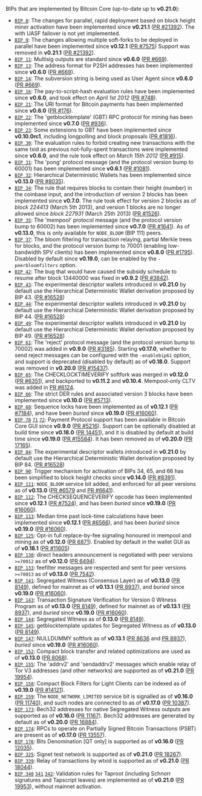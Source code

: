 BIPs that are implemented by Bitcoin Core (up-to-date up to **v0.21.0**):

* [`BIP 8`](https://github.com/bitcoin/bips/blob/master/bip-0008.mediawiki): The changes for parallel, rapid deployment based on block height miner activation have been implemented since **v0.21.1** ([PR #21392](https://github.com/bitcoin/bitcoin/pull/21392)). The  with UASF failover is not yet implemented.
* [`BIP 9`](https://github.com/bitcoin/bips/blob/master/bip-0009.mediawiki): The changes allowing multiple soft-forks to be deployed in parallel have been implemented since **v0.12.1**  ([PR #7575](https://github.com/bitcoin/bitcoin/pull/7575)) Support was removed in **v0.21.1** ([PR #21392](https://github.com/bitcoin/bitcoin/pull/21392)).
* [`BIP 11`](https://github.com/bitcoin/bips/blob/master/bip-0011.mediawiki): Multisig outputs are standard since **v0.6.0** ([PR #669](https://github.com/bitcoin/bitcoin/pull/669)).
* [`BIP 13`](https://github.com/bitcoin/bips/blob/master/bip-0013.mediawiki): The address format for P2SH addresses has been implemented since **v0.6.0** ([PR #669](https://github.com/bitcoin/bitcoin/pull/669)).
* [`BIP 14`](https://github.com/bitcoin/bips/blob/master/bip-0014.mediawiki): The subversion string is being used as User Agent since **v0.6.0** ([PR #669](https://github.com/bitcoin/bitcoin/pull/669)).
* [`BIP 16`](https://github.com/bitcoin/bips/blob/master/bip-0016.mediawiki): The pay-to-script-hash evaluation rules have been implemented since **v0.6.0**, and took effect on *April 1st 2012* ([PR #748](https://github.com/bitcoin/bitcoin/pull/748)).
* [`BIP 21`](https://github.com/bitcoin/bips/blob/master/bip-0021.mediawiki): The URI format for Bitcoin payments has been implemented since **v0.6.0** ([PR #176](https://github.com/bitcoin/bitcoin/pull/176)).
* [`BIP 22`](https://github.com/bitcoin/bips/blob/master/bip-0022.mediawiki): The 'getblocktemplate' (GBT) RPC protocol for mining has been implemented since **v0.7.0** ([PR #936](https://github.com/bitcoin/bitcoin/pull/936)).
* [`BIP 23`](https://github.com/bitcoin/bips/blob/master/bip-0023.mediawiki): Some extensions to GBT have been implemented since **v0.10.0rc1**, including longpolling and block proposals ([PR #1816](https://github.com/bitcoin/bitcoin/pull/1816)).
* [`BIP 30`](https://github.com/bitcoin/bips/blob/master/bip-0030.mediawiki): The evaluation rules to forbid creating new transactions with the same txid as previous not-fully-spent transactions were implemented since **v0.6.0**, and the rule took effect on *March 15th 2012* ([PR #915](https://github.com/bitcoin/bitcoin/pull/915)).
* [`BIP 31`](https://github.com/bitcoin/bips/blob/master/bip-0031.mediawiki): The 'pong' protocol message (and the protocol version bump to 60001) has been implemented since **v0.6.1** ([PR #1081](https://github.com/bitcoin/bitcoin/pull/1081)).
* [`BIP 32`](https://github.com/bitcoin/bips/blob/master/bip-0032.mediawiki): Hierarchical Deterministic Wallets has been implemented since **v0.13.0** ([PR #8035](https://github.com/bitcoin/bitcoin/pull/8035)).
* [`BIP 34`](https://github.com/bitcoin/bips/blob/master/bip-0034.mediawiki): The rule that requires blocks to contain their height (number) in the coinbase input, and the introduction of version 2 blocks has been implemented since **v0.7.0**. The rule took effect for version 2 blocks as of *block 224413* (March 5th 2013), and version 1 blocks are no longer allowed since *block 227931* (March 25th 2013) ([PR #1526](https://github.com/bitcoin/bitcoin/pull/1526)).
* [`BIP 35`](https://github.com/bitcoin/bips/blob/master/bip-0035.mediawiki): The 'mempool' protocol message (and the protocol version bump to 60002) has been implemented since **v0.7.0** ([PR #1641](https://github.com/bitcoin/bitcoin/pull/1641)). As of **v0.13.0**, this is only available for `NODE_BLOOM` (BIP 111) peers.
* [`BIP 37`](https://github.com/bitcoin/bips/blob/master/bip-0037.mediawiki): The bloom filtering for transaction relaying, partial Merkle trees for blocks, and the protocol version bump to 70001 (enabling low-bandwidth SPV clients) has been implemented since **v0.8.0** ([PR #1795](https://github.com/bitcoin/bitcoin/pull/1795)). Disabled by default since **v0.19.0**, can be enabled by the `-peerbloomfilters` option.
* [`BIP 42`](https://github.com/bitcoin/bips/blob/master/bip-0042.mediawiki): The bug that would have caused the subsidy schedule to resume after block 13440000 was fixed in **v0.9.2** ([PR #3842](https://github.com/bitcoin/bitcoin/pull/3842)).
* [`BIP 43`](https://github.com/bitcoin/bips/blob/master/bip-0043.mediawiki): The experimental descriptor wallets introduced in **v0.21.0** by default use the Hierarchical Deterministic Wallet derivation proposed by BIP 43. ([PR #16528](https://github.com/bitcoin/bitcoin/pull/16528))
* [`BIP 44`](https://github.com/bitcoin/bips/blob/master/bip-0044.mediawiki): The experimental descriptor wallets introduced in **v0.21.0** by default use the Hierarchical Deterministic Wallet derivation proposed by BIP 44. ([PR #16528](https://github.com/bitcoin/bitcoin/pull/16528))
* [`BIP 49`](https://github.com/bitcoin/bips/blob/master/bip-0049.mediawiki): The experimental descriptor wallets introduced in **v0.21.0** by default use the Hierarchical Deterministic Wallet derivation proposed by BIP 49. ([PR #16528](https://github.com/bitcoin/bitcoin/pull/16528))
* [`BIP 61`](https://github.com/bitcoin/bips/blob/master/bip-0061.mediawiki): The 'reject' protocol message (and the protocol version bump to 70002) was added in **v0.9.0** ([PR #3185](https://github.com/bitcoin/bitcoin/pull/3185)). Starting **v0.17.0**, whether to send reject messages can be configured with the `-enablebip61` option, and support is deprecated (disabled by default) as of **v0.18.0**. Support was removed in **v0.20.0** ([PR #15437](https://github.com/bitcoin/bitcoin/pull/15437)).
* [`BIP 65`](https://github.com/bitcoin/bips/blob/master/bip-0065.mediawiki): The CHECKLOCKTIMEVERIFY softfork was merged in **v0.12.0** ([PR #6351](https://github.com/bitcoin/bitcoin/pull/6351)), and backported to **v0.11.2** and **v0.10.4**. Mempool-only CLTV was added in [PR #6124](https://github.com/bitcoin/bitcoin/pull/6124).
* [`BIP 66`](https://github.com/bitcoin/bips/blob/master/bip-0066.mediawiki): The strict DER rules and associated version 3 blocks have been implemented since **v0.10.0** ([PR #5713](https://github.com/bitcoin/bitcoin/pull/5713)).
* [`BIP 68`](https://github.com/bitcoin/bips/blob/master/bip-0068.mediawiki): Sequence locks have been implemented as of **v0.12.1**  ([PR #7184](https://github.com/bitcoin/bitcoin/pull/7184)), and have been *buried* since **v0.19.0** ([PR #16060](https://github.com/bitcoin/bitcoin/pull/16060)).
* [`BIP 70`](https://github.com/bitcoin/bips/blob/master/bip-0070.mediawiki) [`71`](https://github.com/bitcoin/bips/blob/master/bip-0071.mediawiki) [`72`](https://github.com/bitcoin/bips/blob/master/bip-0072.mediawiki):
  Payment Protocol support has been available in Bitcoin Core GUI since **v0.9.0** ([PR #5216](https://github.com/bitcoin/bitcoin/pull/5216)).
  Support can be optionally disabled at build time since **v0.18.0** ([PR 14451](https://github.com/bitcoin/bitcoin/pull/14451)),
  and it is disabled by default at build time since **v0.19.0** ([PR #15584](https://github.com/bitcoin/bitcoin/pull/15584)).
  It has been removed as of **v0.20.0** ([PR 17165](https://github.com/bitcoin/bitcoin/pull/17165)).
* [`BIP 84`](https://github.com/bitcoin/bips/blob/master/bip-0084.mediawiki): The experimental descriptor wallets introduced in **v0.21.0** by default use the Hierarchical Deterministic Wallet derivation proposed by BIP 84. ([PR #16528](https://github.com/bitcoin/bitcoin/pull/16528))
* [`BIP 90`](https://github.com/bitcoin/bips/blob/master/bip-0090.mediawiki): Trigger mechanism for activation of BIPs 34, 65, and 66 has been simplified to block height checks since **v0.14.0** ([PR #8391](https://github.com/bitcoin/bitcoin/pull/8391)).
* [`BIP 111`](https://github.com/bitcoin/bips/blob/master/bip-0111.mediawiki): `NODE_BLOOM` service bit added, and enforced for all peer versions as of **v0.13.0** ([PR #6579](https://github.com/bitcoin/bitcoin/pull/6579) and [PR #6641](https://github.com/bitcoin/bitcoin/pull/6641)).
* [`BIP 112`](https://github.com/bitcoin/bips/blob/master/bip-0112.mediawiki): The CHECKSEQUENCEVERIFY opcode has been implemented since **v0.12.1** ([PR #7524](https://github.com/bitcoin/bitcoin/pull/7524)), and has been *buried* since **v0.19.0** ([PR #16060](https://github.com/bitcoin/bitcoin/pull/16060)).
* [`BIP 113`](https://github.com/bitcoin/bips/blob/master/bip-0113.mediawiki): Median time past lock-time calculations have been implemented since **v0.12.1** ([PR #6566](https://github.com/bitcoin/bitcoin/pull/6566)), and has been *buried* since **v0.19.0** ([PR #16060](https://github.com/bitcoin/bitcoin/pull/16060)).
* [`BIP 125`](https://github.com/bitcoin/bips/blob/master/bip-0125.mediawiki): Opt-in full replace-by-fee signaling honoured in mempool and mining as of **v0.12.0** ([PR 6871](https://github.com/bitcoin/bitcoin/pull/6871)). Enabled by default in the wallet GUI as of **v0.18.1** ([PR #11605](https://github.com/bitcoin/bitcoin/pull/11605))
* [`BIP 130`](https://github.com/bitcoin/bips/blob/master/bip-0130.mediawiki): direct headers announcement is negotiated with peer versions `>=70012` as of **v0.12.0** ([PR 6494](https://github.com/bitcoin/bitcoin/pull/6494)).
* [`BIP 133`](https://github.com/bitcoin/bips/blob/master/bip-0133.mediawiki): feefilter messages are respected and sent for peer versions `>=70013` as of **v0.13.0** ([PR 7542](https://github.com/bitcoin/bitcoin/pull/7542)).
* [`BIP 141`](https://github.com/bitcoin/bips/blob/master/bip-0141.mediawiki): Segregated Witness (Consensus Layer) as of **v0.13.0** ([PR 8149](https://github.com/bitcoin/bitcoin/pull/8149)), defined for mainnet as of **v0.13.1** ([PR 8937](https://github.com/bitcoin/bitcoin/pull/8937)), and *buried* since **v0.19.0** ([PR #16060](https://github.com/bitcoin/bitcoin/pull/16060)).
* [`BIP 143`](https://github.com/bitcoin/bips/blob/master/bip-0143.mediawiki): Transaction Signature Verification for Version 0 Witness Program as of **v0.13.0** ([PR 8149](https://github.com/bitcoin/bitcoin/pull/8149)), defined for mainnet as of **v0.13.1** ([PR 8937](https://github.com/bitcoin/bitcoin/pull/8937)), and *buried* since **v0.19.0** ([PR #16060](https://github.com/bitcoin/bitcoin/pull/16060)).
* [`BIP 144`](https://github.com/bitcoin/bips/blob/master/bip-0144.mediawiki): Segregated Witness as of **0.13.0** ([PR 8149](https://github.com/bitcoin/bitcoin/pull/8149)).
* [`BIP 145`](https://github.com/bitcoin/bips/blob/master/bip-0145.mediawiki): getblocktemplate updates for Segregated Witness as of **v0.13.0** ([PR 8149](https://github.com/bitcoin/bitcoin/pull/8149)).
* [`BIP 147`](https://github.com/bitcoin/bips/blob/master/bip-0147.mediawiki): NULLDUMMY softfork as of **v0.13.1** ([PR 8636](https://github.com/bitcoin/bitcoin/pull/8636) and [PR 8937](https://github.com/bitcoin/bitcoin/pull/8937)), *buried* since **v0.19.0** ([PR #16060](https://github.com/bitcoin/bitcoin/pull/16060)).
* [`BIP 152`](https://github.com/bitcoin/bips/blob/master/bip-0152.mediawiki): Compact block transfer and related optimizations are used as of **v0.13.0** ([PR 8068](https://github.com/bitcoin/bitcoin/pull/8068)).
* [`BIP 155`](https://github.com/bitcoin/bips/blob/master/bip-0155.mediawiki): The 'addrv2' and 'sendaddrv2' messages which enable relay of Tor V3 addresses (and other networks) are supported as of **v0.21.0** ([PR 19954](https://github.com/bitcoin/bitcoin/pull/19954)).
* [`BIP 158`](https://github.com/bitcoin/bips/blob/master/bip-0158.mediawiki): Compact Block Filters for Light Clients can be indexed as of **v0.19.0** ([PR #14121](https://github.com/bitcoin/bitcoin/pull/14121)).
* [`BIP 159`](https://github.com/bitcoin/bips/blob/master/bip-0159.mediawiki): The `NODE_NETWORK_LIMITED` service bit is signalled as of **v0.16.0** ([PR 11740](https://github.com/bitcoin/bitcoin/pull/11740)), and such nodes are connected to as of **v0.17.0** ([PR 10387](https://github.com/bitcoin/bitcoin/pull/10387)).
* [`BIP 173`](https://github.com/bitcoin/bips/blob/master/bip-0173.mediawiki): Bech32 addresses for native Segregated Witness outputs are supported as of **v0.16.0** ([PR 11167](https://github.com/bitcoin/bitcoin/pull/11167)). Bech32 addresses are generated by default as of **v0.20.0** ([PR 16884](https://github.com/bitcoin/bitcoin/pull/16884)).
* [`BIP 174`](https://github.com/bitcoin/bips/blob/master/bip-0174.mediawiki): RPCs to operate on Partially Signed Bitcoin Transactions (PSBT) are present as of **v0.17.0** ([PR 13557](https://github.com/bitcoin/bitcoin/pull/13557)).
* [`BIP 176`](https://github.com/bitcoin/bips/blob/master/bip-0176.mediawiki): Bits Denomination [QT only] is supported as of **v0.16.0** ([PR 12035](https://github.com/bitcoin/bitcoin/pull/12035)).
* [`BIP 325`](https://github.com/bitcoin/bips/blob/master/bip-0325.mediawiki): Signet test network is supported as of **v0.21.0** ([PR 18267](https://github.com/bitcoin/bitcoin/pull/18267)).
* [`BIP 339`](https://github.com/bitcoin/bips/blob/master/bip-0339.mediawiki): Relay of transactions by wtxid is supported as of **v0.21.0** ([PR 18044](https://github.com/bitcoin/bitcoin/pull/18044)).
* [`BIP 340`](https://github.com/bitcoin/bips/blob/master/bip-0340.mediawiki) [`341`](https://github.com/bitcoin/bips/blob/master/bip-0341.mediawiki) [`342`](https://github.com/bitcoin/bips/blob/master/bip-0342.mediawiki): Validation rules for Taproot (including Schnorr signatures and Tapscript leaves) are implemented as of **v0.21.0** ([PR 19953](https://github.com/bitcoin/bitcoin/pull/19953)), without mainnet activation.
